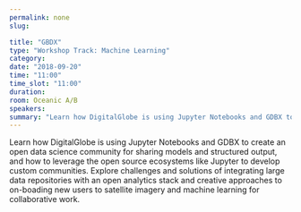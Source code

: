 ```yaml
---
permalink: none
slug:

title: "GBDX"
type: "Workshop Track: Machine Learning"
category:
date: "2018-09-20"
time: "11:00"
time_slot: "11:00"
duration:
room: Oceanic A/B
speakers:
summary: "Learn how DigitalGlobe is using Jupyter Notebooks and GDBX to create an open data science community for sharing models and structured output, and how to leverage the open source ecosystems like Jupyter to develop custom communities. Explore challenges and solutions of integrating large data repositories with an open analytics stack and creative approaches to on-boading new users to satellite imagery and machine learning for collaborative work."
---
```

Learn how DigitalGlobe is using Jupyter Notebooks and GDBX to create an open data science community for sharing models and structured output, and how to leverage the open source ecosystems like Jupyter to develop custom communities. Explore challenges and solutions of integrating large data repositories with an open analytics stack and creative approaches to on-boading new users to satellite imagery and machine learning for collaborative work.
